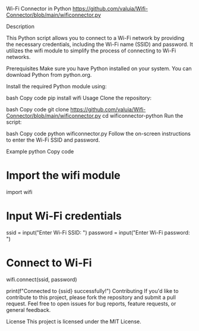 Wi-Fi Connector in Python
https://github.com/valuia/Wifi-Connector/blob/main/wificonnector.py

Description

This Python script allows you to connect to a Wi-Fi network by providing the necessary credentials, including the Wi-Fi name (SSID) and password. It utilizes the wifi module to simplify the process of connecting to Wi-Fi networks.

Prerequisites
Make sure you have Python installed on your system. You can download Python from python.org.

Install the required Python module using:

bash
Copy code
pip install wifi
Usage
Clone the repository:

bash
Copy code
git clone https://github.com/valuia/Wifi-Connector/blob/main/wificonnector.py
cd wificonnector-python
Run the script:

bash
Copy code
python wificonnector.py
Follow the on-screen instructions to enter the Wi-Fi SSID and password.

Example
python
Copy code
# Import the wifi module
import wifi

# Input Wi-Fi credentials
ssid = input("Enter Wi-Fi SSID: ")
password = input("Enter Wi-Fi password: ")

# Connect to Wi-Fi
wifi.connect(ssid, password)

print(f"Connected to {ssid} successfully!")
Contributing
If you'd like to contribute to this project, please fork the repository and submit a pull request. Feel free to open issues for bug reports, feature requests, or general feedback.

License
This project is licensed under the MIT License.
